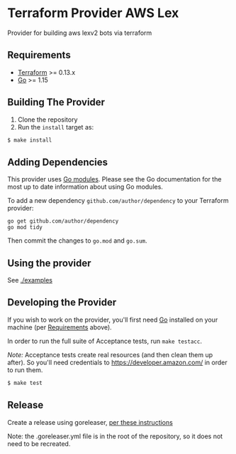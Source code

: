 # Terraform Provider AWS Lex

Provider for building aws lexv2 bots via terraform

## Requirements

-	[Terraform](https://www.terraform.io/downloads.html) >= 0.13.x
-	[Go](https://golang.org/doc/install) >= 1.15

## Building The Provider

1. Clone the repository
2. Run the `install` target as: 
```sh
$ make install
```

## Adding Dependencies

This provider uses [Go modules](https://github.com/golang/go/wiki/Modules).
Please see the Go documentation for the most up to date information about using Go modules.

To add a new dependency `github.com/author/dependency` to your Terraform provider:

```
go get github.com/author/dependency
go mod tidy
```

Then commit the changes to `go.mod` and `go.sum`.

## Using the provider

See [./examples](./examples)

## Developing the Provider

If you wish to work on the provider, you'll first need [Go](http://www.golang.org) installed on your machine (per [Requirements](#requirements) above).

In order to run the full suite of Acceptance tests, run `make testacc`.

*Note:* Acceptance tests create real resources (and then clean them up after). So you'll need credentials to https://developer.amazon.com/ in order to run them.

```sh
$ make test
```

## Release

Create a release using goreleaser, [per these instructions](https://www.terraform.io/docs/registry/providers/publishing.html#using-goreleaser-locally)

Note: the .goreleaser.yml file is in the root of the repository, so it does not need to be recreated.